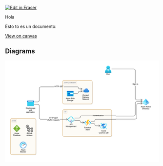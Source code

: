 <p><a target="_blank" href="https://app.eraser.io/workspace/An1oIX891kjgXDxMY5OO" id="edit-in-eraser-github-link"><img alt="Edit in Eraser" src="https://firebasestorage.googleapis.com/v0/b/second-petal-295822.appspot.com/o/images%2Fgithub%2FOpen%20in%20Eraser.svg?alt=media&amp;token=968381c8-a7e7-472a-8ed6-4a6626da5501"></a></p>

Hola



Esto to es un documento:



[﻿View on canvas](https://app.eraser.io/workspace/An1oIX891kjgXDxMY5OO?elements=1rqN5bElHnYeNFY5ZFfhmA) 


<!-- eraser-additional-content -->
## Diagrams
<!-- eraser-additional-files -->
<a href="/prueba-cloud-architecture-1.eraserdiagram" data-element-id="1YxyhF46waqgRilnyhAoT"><img src="/.eraser/An1oIX891kjgXDxMY5OO___IwSug9F0vxd5dZu9WBSogsaQ2f82___---diagram----b0514ba8c36a9a0e619e26fcb4bfee8f.png" alt="" data-element-id="1YxyhF46waqgRilnyhAoT" /></a>
<!-- end-eraser-additional-files -->
<!-- end-eraser-additional-content -->
<!--- Eraser file: https://app.eraser.io/workspace/An1oIX891kjgXDxMY5OO --->